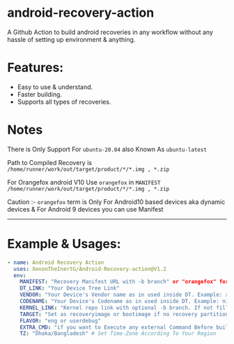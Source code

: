 # android-recovery-action
A Github Action to build android recoveries in any workflow without any hassle of setting up environment & anything.

# Features:
- Easy to use & understand.
- Faster building.
- Supports all types of recoveries.

# Notes

There is Only Support For `ubuntu-20.04` also Known As `ubuntu-latest`

Path to Compiled Recovery is `/home/runner/work/out/target/product/*/*.img , *.zip`

For Orangefox android V10 Use `orangefox` in `MANIFEST` `/home/runner/work/out/target/product/*/*.img , *.zip` 
 
Caution :- `orangefox` term is Only For Android10 based devices aka dynamic devices & For Android 9 devices you can use Manifest

--------------------------------------------------------------------------------------------------------------------------------

# Example & Usages:

```yaml
- name: Android Recovery Action
  uses: XenonTheInertG/Android-Recovery-action@V1.2
  env:
    MANIFEST: "Recovery Manifest URL with -b branch" or "orangefox" for orangefox android v10
    DT_LINK: "Your Device Tree Link"
    VENDOR: "Your Device's Vendor name as in used inside DT. Example: xiaomi, samsung, asus, etc."
    CODENAME: "Your Device's Codename as in used inside DT. Example: nikel, phoenix, ginkgo, etc."
    KERNEL_LINK: "Kernel repo link with optional -b branch. If not filled it would be detected as prebuilt"
    TARGET: "Set as recoveryimage or bootimage if no recovery partition avaiable"
    FLAVOR: "eng or userdebug"
    EXTRA_CMD: "if you want to Execute any external Command Before building process starts"
    TZ: "Dhaka/Bangladesh" # Set Time-Zone According To Your Region
```

